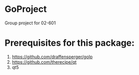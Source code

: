 # GoProject
Group project for 02-601 

# Prerequisites for this package:
1. https://github.com/draffensperger/golp
2. https://github.com/therecipe/qt
3. qt5

